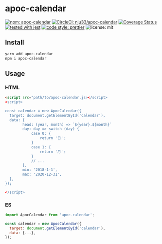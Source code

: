 # apoc-calendar

[![npm: apoc-calendar](https://img.shields.io/npm/v/apoc-calendar.svg)](https://www.npmjs.com/package/apoc-calendar)
[![CircleCI: nju33/apoc-calendar](https://circleci.com/gh/nju33/apoc-calendar.svg?style=svg&circle-token=e42b790d474eaba0c90f55c0d90a803511f4736f)](https://circleci.com/gh/nju33/apoc-calendar)
[![Coverage Status](https://coveralls.io/repos/github/nju33/apoc-calendar/badge.svg?branch=master)](https://coveralls.io/github/nju33/apoc-calendar?branch=master)
[![tested with jest](https://img.shields.io/badge/tested_with-jest-99424f.svg)](https://github.com/facebook/jest)
[![code style: prettier](https://img.shields.io/badge/code_style-prettier-ff69b4.svg?style=flat-square)](https://github.com/prettier/prettier)
![license: mit](https://img.shields.io/packagist/l/doctrine/orm.svg)

## Install

```bash
yarn add apoc-calendar
npm i apoc-calendar
```

## Usage

### HTML

```html
<script src="path/to/apoc-calendar.js></script>
<script>

const calendar = new ApocCalendar({
  target: document.getElementById('calendar'),
  data: {
		head: (year, month) => `${year}.${month}`
		day: day => switch (day) {
			case 0: {
				return '日';
			}
			case 1: {
				return '月';
			}
			// ...
		},
		min: '2018-1-1',
		max: '2020-12-31',
  },
});

</script>
```

### ES

```javascript
import ApocCalendar from 'apoc-calendar';

const calendar = new ApocCalendar({
  target: document.getElementById('calendar'),
  data: {...},
});

```
